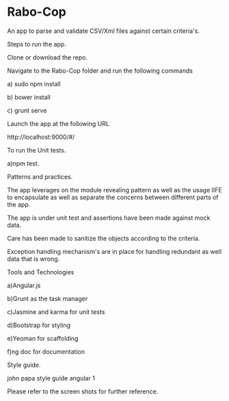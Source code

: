 # Rabo-Cop
An app to parse and validate CSV/Xml files against certain criteria's.

Steps to run the app.

Clone or download the repo.

Navigate to the Rabo-Cop folder and run the following commands

a) sudo npm install

b) bower install

c) grunt serve

Launch the app at the following URL

http://localhost:9000/#/

To run the Unit tests.

a)npm test.

Patterns and practices.

The app leverages on the module revealing pattern as well as the usage IIFE to encapsulate as well as separate the concerns between different parts of the app.

The app is under unit test and assertions have been made against mock data.

Care has been made to sanitize the objects according to the criteria.

Exception handling mechanism's are in place for handling redundant as well data that is wrong.

Tools and Technologies

a)Angular.js 

b)Grunt as the task manager

c)Jasmine and karma for unit tests

d)Bootstrap for styling

e)Yeoman for scaffolding

f)ng doc for documentation


Style guide.

john papa style guide angular 1

Please refer to the screen shots for further reference.
